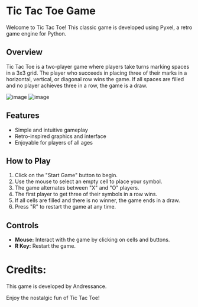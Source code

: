 # Tic Tac Toe Game

Welcome to Tic Tac Toe! This classic game is developed using Pyxel, a retro game engine for Python.

## Overview
Tic Tac Toe is a two-player game where players take turns marking spaces in a 3x3 grid. The player who succeeds in placing three of their marks in a horizontal, vertical, or diagonal row wins the game. If all spaces are filled and no player achieves three in a row, the game is a draw.

![image](https://github.com/Andressance/Pyxel-Arcade-Collection/assets/112200070/7bce02bf-bcad-4e75-8e21-ec6b8c57752f)
![image](https://github.com/Andressance/Pyxel-Arcade-Collection/assets/112200070/c68017a1-56cb-457d-b90d-92f13fca08e6)


## Features
- Simple and intuitive gameplay
- Retro-inspired graphics and interface
- Enjoyable for players of all ages

## How to Play
1. Click on the "Start Game" button to begin.
2. Use the mouse to select an empty cell to place your symbol.
3. The game alternates between "X" and "O" players.
4. The first player to get three of their symbols in a row wins.
5. If all cells are filled and there is no winner, the game ends in a draw.
6. Press "R" to restart the game at any time.

## Controls
- **Mouse:** Interact with the game by clicking on cells and buttons.
- **R Key:** Restart the game.

# Credits:

This game is developed by Andressance.


Enjoy the nostalgic fun of Tic Tac Toe!
